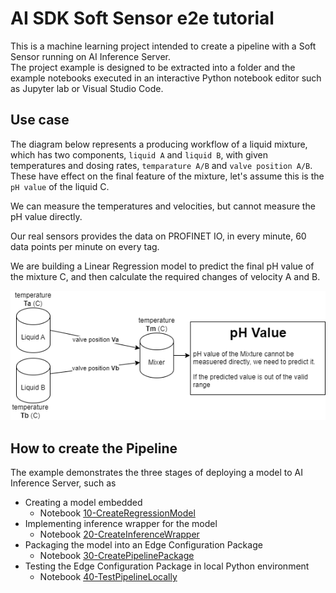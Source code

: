 <!--
Copyright (C) Siemens AG 2021. All Rights Reserved.
SPDX-FileCopyrightText: Copyright (C) 2020 - 2025 Siemens AG

SPDX-License-Identifier: MIT
-->

# AI SDK Soft Sensor e2e tutorial

This is a machine learning project intended to create a pipeline with a Soft Sensor running on AI Inference Server.  
The project example is designed to be extracted into a folder and the example notebooks executed in an interactive Python notebook editor such as Jupyter lab or Visual Studio Code.

## Use case

The diagram below represents a producing workflow of a liquid mixture, which has two components, `liquid A` and `liquid B`, with given temperatures and dosing rates, `temparature A/B` and `valve position A/B`.  
These have effect on the final feature of the mixture, let's assume this is the `pH value` of the liquid C.

We can measure the temperatures and velocities, but cannot measure the pH value directly.

Our real sensors provides the data on PROFINET IO, in every minute, 60 data points per minute on every tag.

We are building a Linear Regression model to predict the final pH value of the mixture C, and then calculate the required changes of velocity A and B.


![workflow](./documents/workflow.png)

## How to create the Pipeline

The example demonstrates the three stages of deploying a model to AI Inference Server, such as

- Creating a model embedded
  - Notebook [10-CreateRegressionModel](./notebooks/10-CreateRegressionModel.ipynb)
- Implementing inference wrapper for the model
  - Notebook [20-CreateInferenceWrapper](./notebooks/20-CreateInferenceWrapper.ipynb)
- Packaging the model into an Edge Configuration Package
  - Notebook [30-CreatePipelinePackage](./notebooks/30-CreatePipelinePackage.ipynb)
- Testing the Edge Configuration Package in local Python environment
  - Notebook [40-TestPipelineLocally](./notebooks/40-TestPipelineLocally.ipynb)

